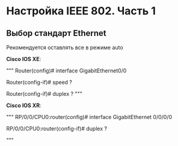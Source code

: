 # Настройка IEEE 802. Часть 1

## Выбор стандарт Ethernet

Рекомендуется оставлять все в режиме auto

**Cisco IOS XE**:

"""
Router(config)# interface GigabitEthernet0/0

Router(config-if)# speed ?

Router(config-if)# duplex ?
"""

**Cisco IOS XR**:

"""
RP/0/0/CPU0:router(config)# interface GigabitEthernet 0/0/0/0

RP/0/0/CPU0:router(config-if)# duplex ?

"""

